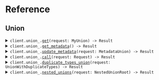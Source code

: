 # Reference
## Union
<details><summary><code>client.union_.<a href="/src/api/resources/union_/client.rs">get</a>(request: MyUnion) -> Result<MyUnion, ApiError></code></summary>
<dl>
<dd>

#### 🔌 Usage

<dl>
<dd>

<dl>
<dd>

```rust
use seed_undiscriminated_unions::{ClientConfig, MyUnion, UndiscriminatedUnionsClient};

#[tokio::main]
async fn main() {
    let config = ClientConfig {
        ..Default::default()
    };
    let client = UndiscriminatedUnionsClient::new(config).expect("Failed to build client");
    client
        .union_
        .get(&MyUnion::String("string".to_string()), None)
        .await;
}
```
</dd>
</dl>
</dd>
</dl>


</dd>
</dl>
</details>

<details><summary><code>client.union_.<a href="/src/api/resources/union_/client.rs">get_metadata</a>() -> Result<Metadata, ApiError></code></summary>
<dl>
<dd>

#### 🔌 Usage

<dl>
<dd>

<dl>
<dd>

```rust
use seed_undiscriminated_unions::{ClientConfig, UndiscriminatedUnionsClient};

#[tokio::main]
async fn main() {
    let config = ClientConfig {
        ..Default::default()
    };
    let client = UndiscriminatedUnionsClient::new(config).expect("Failed to build client");
    client.union_.get_metadata(None).await;
}
```
</dd>
</dl>
</dd>
</dl>


</dd>
</dl>
</details>

<details><summary><code>client.union_.<a href="/src/api/resources/union_/client.rs">update_metadata</a>(request: MetadataUnion) -> Result<bool, ApiError></code></summary>
<dl>
<dd>

#### 🔌 Usage

<dl>
<dd>

<dl>
<dd>

```rust
use seed_undiscriminated_unions::{
    ClientConfig, MetadataUnion, NamedMetadata, OptionalMetadata, UndiscriminatedUnionsClient,
};
use std::collections::HashMap;

#[tokio::main]
async fn main() {
    let config = ClientConfig {
        ..Default::default()
    };
    let client = UndiscriminatedUnionsClient::new(config).expect("Failed to build client");
    client
        .union_
        .update_metadata(
            &MetadataUnion::OptionalMetadata(OptionalMetadata(Some(HashMap::from([(
                "string".to_string(),
                serde_json::json!({"key":"value"}),
            )])))),
            None,
        )
        .await;
}
```
</dd>
</dl>
</dd>
</dl>


</dd>
</dl>
</details>

<details><summary><code>client.union_.<a href="/src/api/resources/union_/client.rs">call</a>(request: Request) -> Result<bool, ApiError></code></summary>
<dl>
<dd>

#### 🔌 Usage

<dl>
<dd>

<dl>
<dd>

```rust
use seed_undiscriminated_unions::{
    ClientConfig, MetadataUnion, NamedMetadata, OptionalMetadata, Request,
    UndiscriminatedUnionsClient,
};
use std::collections::HashMap;

#[tokio::main]
async fn main() {
    let config = ClientConfig {
        ..Default::default()
    };
    let client = UndiscriminatedUnionsClient::new(config).expect("Failed to build client");
    client
        .union_
        .call(
            &Request {
                union: Some(MetadataUnion::OptionalMetadata(OptionalMetadata(Some(
                    HashMap::from([("string".to_string(), serde_json::json!({"key":"value"}))]),
                )))),
            },
            None,
        )
        .await;
}
```
</dd>
</dl>
</dd>
</dl>


</dd>
</dl>
</details>

<details><summary><code>client.union_.<a href="/src/api/resources/union_/client.rs">duplicate_types_union</a>(request: UnionWithDuplicateTypes) -> Result<UnionWithDuplicateTypes, ApiError></code></summary>
<dl>
<dd>

#### 🔌 Usage

<dl>
<dd>

<dl>
<dd>

```rust
use seed_undiscriminated_unions::{
    ClientConfig, UndiscriminatedUnionsClient, UnionWithDuplicateTypes,
};

#[tokio::main]
async fn main() {
    let config = ClientConfig {
        ..Default::default()
    };
    let client = UndiscriminatedUnionsClient::new(config).expect("Failed to build client");
    client
        .union_
        .duplicate_types_union(&UnionWithDuplicateTypes::String("string".to_string()), None)
        .await;
}
```
</dd>
</dl>
</dd>
</dl>


</dd>
</dl>
</details>

<details><summary><code>client.union_.<a href="/src/api/resources/union_/client.rs">nested_unions</a>(request: NestedUnionRoot) -> Result<String, ApiError></code></summary>
<dl>
<dd>

#### 🔌 Usage

<dl>
<dd>

<dl>
<dd>

```rust
use seed_undiscriminated_unions::{
    ClientConfig, NestedUnionL1, NestedUnionL2, NestedUnionRoot, UndiscriminatedUnionsClient,
};

#[tokio::main]
async fn main() {
    let config = ClientConfig {
        ..Default::default()
    };
    let client = UndiscriminatedUnionsClient::new(config).expect("Failed to build client");
    client
        .union_
        .nested_unions(&NestedUnionRoot::String("string".to_string()), None)
        .await;
}
```
</dd>
</dl>
</dd>
</dl>


</dd>
</dl>
</details>

